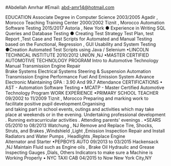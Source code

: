 #Abdellah Amrhar
#Email: abd-amr14@hotmail.com
 
EDUCATION 
            Associate Degree  in Computer Science                        2003/2005                       Agadir , Morocco
            Teaching Training Center                                               2000/2002                       Tiznit , Morocco
            Automation Software Testing                                       2015/2017                        Astoria , New York
                                      ● Experience in Writing SQL Queries and Database Testing
                                  ● Creating Test Strategy  Test Plan, test Report ,Test Case and Test Scripts for 
                                         Automated and  Manual Testing based on the Functional, Regression , GUI 
                                         Usability and System Testing
                                    ●Creation Automated Test Scripts using Java / Selenium
•LINCOLN TECHNICAL INSTITUTE       2010/2012        UNION ,NJ 
•MASTER CERTIFIED AUTOMOTIVE TECHNOLOGY PROGRAM
                                  Intro to Automotive Technology                Manual Transmission Engine Repair                                                                
                                  Brake Systems Electrical Systems              Steering & Suspension Automation 
                                  Transmission                                                  Engine Performance 
                                  Fuel And Emission System Advance Electronic 
                                  Maintaining GPA : 3.90 And 99.7 Attendance
CERTIFICATIONS
	•	AST - Automation Software Testing 
	•	MCATP  - Master Certified Automotive Technology Program
WORK EXPERIENCE
	•PRIMARY SCHOOL TEACHER          09/2002 to 11/2009       Tiznit , Morocco
                                        Preparing and marking work to facilitate positive pupil development.Organising                 
                                            and taking part in school events, outings and activities which may take place at 
weekends or in the evening. Undertaking professional development . Running extracurricular activities . Attending parents' evenings .
	•SEARS                              05/2010 to  08/2013                               Watchung , NJ
Remove and Replace Tire, Shocks, Struts, and Brakes ,Windshield ,Light ,Emission Inspection
    Repair and Install Radiators and Water Pumps  , Headlights ,Replace Engine   
    Alternator  and Starter 
                                •PEPBOYS AUTO              09/2013  to 03/2015                              Hackensack ,NJ
                                               Maintain Fluid such as Engine oils , Brake Oil Hydraulic  and Grease
                                               Inspecting Gauges ,Dials, Others Indicators to make sure a Machine is 
                                               Working Properly
                             • NYC TAXI CAB              04/2015  to  Now                                       New York City,NY
